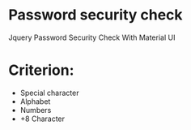 # Password security check
Jquery Password Security Check With Material UI
# Criterion: 
* Special character
* Alphabet
* Numbers
* +8 Character
